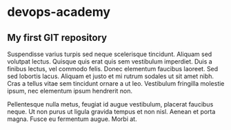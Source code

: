 # devops-academy
## My first GIT repository

Suspendisse varius turpis sed neque scelerisque tincidunt. Aliquam sed volutpat lectus. Quisque quis erat quis sem vestibulum imperdiet. Duis a finibus lectus, vel commodo felis. Donec elementum faucibus laoreet. Sed sed lobortis lacus. Aliquam et justo et mi rutrum sodales ut sit amet nibh. Cras a tellus vitae sem tincidunt ornare a ut leo. Vestibulum fringilla molestie ipsum, nec elementum ipsum hendrerit non.

Pellentesque nulla metus, feugiat id augue vestibulum, placerat faucibus neque. Ut non purus ut ligula gravida tempus et non nisl. Aenean et porta magna. Fusce eu fermentum augue. Morbi at.
